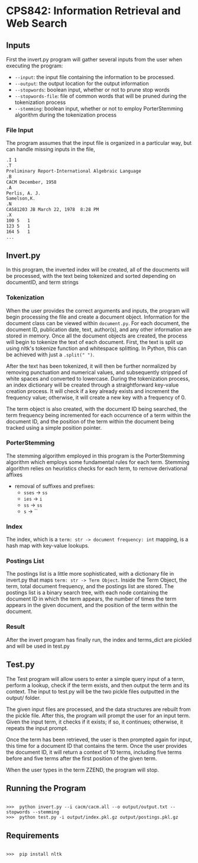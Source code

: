 # CPS842: Information Retrieval and Web Search

## Inputs

First the invert.py program will gather several inputs from the user when executing the program:
- `--input`: the input file containing the information to be processed.
- `--output`: the output location for the output information
- `--stopwords`: boolean input, whether or not to prune stop words
- `--stopwords-file`: file of common words that will be pruned during the tokenization process
- `--stemming`: boolean input, whether or not to employ PorterStemming algorithm during the tokenization process

### File Input

The program assumes that the input file is organized in a particular way, but can handle missing inputs in the file,

```txt
.I 1
.T
Preliminary Report-International Algebraic Language
.B
CACM December, 1958
.A
Perlis, A. J.
Samelson,K.
.N
CA581203 JB March 22, 1978  8:28 PM
.X
100	5	1
123	5	1
164	5	1
...
```

## Invert.py

In this program, the inverted index will be created, all of the doucments will be processed, with the text being tokenized and sorted depending on documentID, and term strings

### Tokenization

When the user provides the correct arguments and inputs, the program will begin processing the file and create a document object. Information for the document class can be viewed within `document.py`. For each document, the document ID, publication date, text, author(s), and any other information are stored in memory. Once all the document objects are created, the process will begin to tokenize the text of each document. First, the text is split up using nltk's tokenize function and whitespace splitting. In Python, this can be achieved with just a `.split(" ")`. 

After the text has been tokenized, it will then be further normalized by removing punctuation and numerical values, and subsequently stripped of white spaces and converted to lowercase. During the tokenization process, an index dictionary will be created through a straightforward key-value creation process. It will check if a key already exists and increment the frequency value; otherwise, it will create a new key with a frequency of 0. 

The term object is also created, with the document ID being searched, the term frequency being incremented for each occurrence of a term within the document ID, and the position of the term within the document being tracked using a simple position pointer.

### PorterStemming

The stemming algorithm employed in this program is the PorterStemming algorithm which employs some fundamental rules for each term. Stemming algorithm relies on heuristics checks for each term, to remove derivational
affixes

- removal of suffixes and prefixes:
    - `sses` -> `ss`
    - `ies` -> `i`
    - `ss` -> `ss`
    - `s` -> ``

### Index

The index, which is a `term: str -> document frequency: int` mapping, is a hash map with key-value lookups.

### Postings List

The postings list is a little more sophisticated, with a dictionary file in invert.py that maps `term: str -> Term Object`. Inside the Term Object, the term, total document frequency, and the postings list are stored. The postings list is a binary search tree, with each node containing the document ID in which the term appears, the number of times the term appears in the given document, and the position of the term within the document.

### Result

After the invert program has finally run, the index and terms_dict are pickled and will be used in test.py

## Test.py

The Test program will allow users to enter a simple query input of a term, perform a lookup, check if the term exists, and then output the term and its context. The input to test.py will be the two pickle files outputted in the output/ folder.

The given input files are processed, and the data structures are rebuilt from the pickle file. After this, the program will prompt the user for an input term. Given the input term, it checks if it exists; if so, it continues; otherwise, it repeats the input prompt.

Once the term has been retrieved, the user is then prompted again for input, this time for a document ID that contains the term. Once the user provides the document ID, it will return a context of 10 terms, including five terms before and five terms after the first position of the given term.

When the user types in the term ZZEND, the program will stop.

## Running the Program

```shell

>>>  python invert.py --i cacm/cacm.all --o output/output.txt --stopwords --stemming
>>>  python test.py -i output/index.pkl.gz output/postings.pkl.gz

```

## Requirements

```shell

>>>  pip install nltk
```